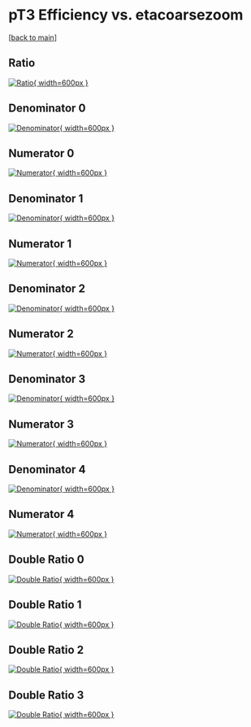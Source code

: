 # pT3 Efficiency vs. etacoarsezoom

[[back to main](./)]



## Ratio

[![Ratio](../mtv/var/pT3_vtr_11_0_eff_etacoarsezoom.png){ width=600px }](../mtv/var/pT3_vtr_11_0_eff_etacoarsezoom.pdf)

## Denominator 0

[![Denominator](../mtv/den/pT3_vtr_11_0_eff_etacoarsezoom_den0.png){ width=600px }](../mtv/den/pT3_vtr_11_0_eff_etacoarsezoom_den0.pdf)

## Numerator 0

[![Numerator](../mtv/num/pT3_vtr_11_0_eff_etacoarsezoom_num0.png){ width=600px }](../mtv/num/pT3_vtr_11_0_eff_etacoarsezoom_num0.pdf)

## Denominator 1

[![Denominator](../mtv/den/pT3_vtr_11_0_eff_etacoarsezoom_den1.png){ width=600px }](../mtv/den/pT3_vtr_11_0_eff_etacoarsezoom_den1.pdf)

## Numerator 1

[![Numerator](../mtv/num/pT3_vtr_11_0_eff_etacoarsezoom_num1.png){ width=600px }](../mtv/num/pT3_vtr_11_0_eff_etacoarsezoom_num1.pdf)

## Denominator 2

[![Denominator](../mtv/den/pT3_vtr_11_0_eff_etacoarsezoom_den2.png){ width=600px }](../mtv/den/pT3_vtr_11_0_eff_etacoarsezoom_den2.pdf)

## Numerator 2

[![Numerator](../mtv/num/pT3_vtr_11_0_eff_etacoarsezoom_num2.png){ width=600px }](../mtv/num/pT3_vtr_11_0_eff_etacoarsezoom_num2.pdf)

## Denominator 3

[![Denominator](../mtv/den/pT3_vtr_11_0_eff_etacoarsezoom_den3.png){ width=600px }](../mtv/den/pT3_vtr_11_0_eff_etacoarsezoom_den3.pdf)

## Numerator 3

[![Numerator](../mtv/num/pT3_vtr_11_0_eff_etacoarsezoom_num3.png){ width=600px }](../mtv/num/pT3_vtr_11_0_eff_etacoarsezoom_num3.pdf)

## Denominator 4

[![Denominator](../mtv/den/pT3_vtr_11_0_eff_etacoarsezoom_den4.png){ width=600px }](../mtv/den/pT3_vtr_11_0_eff_etacoarsezoom_den4.pdf)

## Numerator 4

[![Numerator](../mtv/num/pT3_vtr_11_0_eff_etacoarsezoom_num4.png){ width=600px }](../mtv/num/pT3_vtr_11_0_eff_etacoarsezoom_num4.pdf)

## Double Ratio 0

[![Double Ratio](../mtv/ratio/pT3_vtr_11_0_eff_etacoarsezoom_ratio0.png){ width=600px }](../mtv/ratio/pT3_vtr_11_0_eff_etacoarsezoom_ratio0.pdf)

## Double Ratio 1

[![Double Ratio](../mtv/ratio/pT3_vtr_11_0_eff_etacoarsezoom_ratio1.png){ width=600px }](../mtv/ratio/pT3_vtr_11_0_eff_etacoarsezoom_ratio1.pdf)

## Double Ratio 2

[![Double Ratio](../mtv/ratio/pT3_vtr_11_0_eff_etacoarsezoom_ratio2.png){ width=600px }](../mtv/ratio/pT3_vtr_11_0_eff_etacoarsezoom_ratio2.pdf)

## Double Ratio 3

[![Double Ratio](../mtv/ratio/pT3_vtr_11_0_eff_etacoarsezoom_ratio3.png){ width=600px }](../mtv/ratio/pT3_vtr_11_0_eff_etacoarsezoom_ratio3.pdf)

